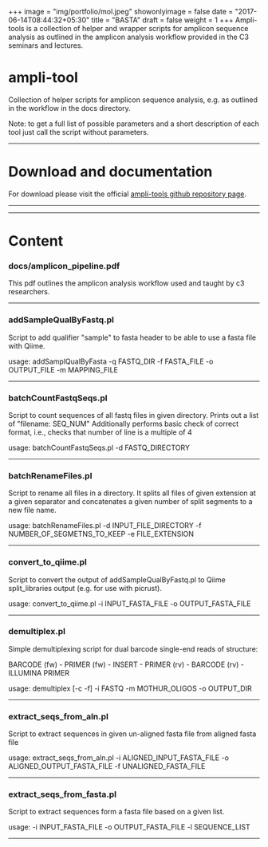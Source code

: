 +++
image = "img/portfolio/mol.jpeg"
showonlyimage = false
date = "2017-06-14T08:44:32+05:30"
title = "BASTA"
draft = false
weight = 1
+++
Ampli-tools is a collection of helper and wrapper scripts for amplicon sequence analysis as outlined in the amplicon analysis workflow provided in the C3 seminars and lectures.

<!--more-->

# ampli-tool
Collection of helper scripts for amplicon sequence analysis, e.g. as outlined in the workflow in the docs directory.

Note: to get a full list of possible parameters and a short description of each tool just call the script without parameters.


---
# Download and documentation

For download please visit the official [ampli-tools github repository page](https://github.com/timkahlke/ampli-tools).

---
---

# Content

### docs/amplicon_pipeline.pdf

This pdf outlines the amplicon analysis workflow used and taught by c3 researchers.

---

### addSampleQualByFastq.pl
Script to add qualifier "sample" to fasta header to be able to use a fasta file with Qiime.

usage: addSamplQualByFasta -q FASTQ_DIR -f FASTA_FILE -o OUTPUT_FILE -m MAPPING_FILE

---

### batchCountFastqSeqs.pl
Script to count sequences of all fastq files in given directory. Prints out a list of "filename: SEQ_NUM" Additionally performs basic check of correct format, i.e., checks that number of line is a multiple of 4

usage: batchCountFastqSeqs.pl -d FASTQ_DIRECTORY

---

### batchRenameFiles.pl
Script to rename all files in a directory. It splits all files of given extension at a given separator and concatenates a given number of split segments to a new file name.

usage: batchRenameFiles.pl -d INPUT_FILE_DIRECTORY -f NUMBER_OF_SEGMETNS_TO_KEEP -e FILE_EXTENSION

---

### convert_to_qiime.pl
Script to convert the output of addSampleQualByFastq.pl to Qiime split_libraries output (e.g. for use with picrust).

usage: convert_to_qiime.pl -i INPUT_FASTA_FILE -o OUTPUT_FASTA_FILE

---

### demultiplex.pl
Simple demultiplexing script for dual barcode single-end reads of structure:

BARCODE (fw) - PRIMER (fw) - INSERT - PRIMER (rv) - BARCODE (rv) - ILLUMINA PRIMER

usage: demultiplex [-c -f] -i FASTQ -m MOTHUR_OLIGOS -o OUTPUT_DIR

---

### extract_seqs_from_aln.pl
Script to extract sequences in given un-aligned fasta file from aligned fasta file

usage: extract_seqs_from_aln.pl -i ALIGNED_INPUT_FASTA_FILE -o ALIGNED_OUTPUT_FASTA_FILE -f UNALIGNED_FASTA_FILE

---

### extract_seqs_from_fasta.pl
Script to extract sequences form a fasta file based on a given list.

usage: -i INPUT_FASTA_FILE -o OUTPUT_FASTA_FILE -l SEQUENCE_LIST

---




